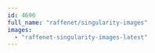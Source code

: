 ```yaml
---
id: 4696
full_name: "raffenet/singularity-images"
images: 
  - "raffenet-singularity-images-latest"
---
```

